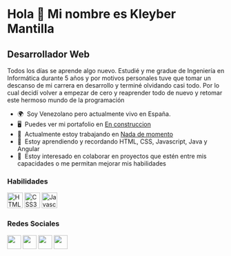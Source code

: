 Hola 👋 Mi nombre es Kleyber Mantilla
=================================

Desarrollador Web
-----------------

 Todos los días se aprende algo nuevo. Estudié y me gradue de Ingeniería en Informática durante 5 años y por motivos personales tuve que tomar un descanso de mi carrera en desarrollo y terminé olvidando casi todo. Por lo cual decidí volver a empezar de cero y reaprender todo de nuevo y retomar este hermoso mundo de la programación 
* 🌍  Soy Venezolano pero actualmente vivo en España.
* 🖥️  Puedes ver mi portafolio en [En construccion](#)
* 🚀  Actualmente estoy trabajando en [Nada de momento](#)
* 🧠  Estoy aprendiendo y recordando HTML, CSS, Javascript, Java y Angular
* 🤝  Estoy interesado en colaborar en proyectos que estén entre mis capacidades o me permitan mejorar mis habilidades

### Habilidades

<p align="left">

<a href="https://developer.mozilla.org/en-US/docs/Glossary/HTML5" target="_blank" rel="noreferrer"><img src="https://raw.githubusercontent.com/danielcranney/readme-generator/main/public/icons/skills/html5-colored.svg" width="36" height="36" alt="HTML5" /></a>
<a href="https://www.w3.org/TR/CSS/#css" target="_blank" rel="noreferrer"><img src="https://raw.githubusercontent.com/danielcranney/readme-generator/main/public/icons/skills/css3-colored.svg" width="36" height="36" alt="CSS3" /></a>
<a href="https://developer.mozilla.org/en-US/docs/Web/JavaScript" target="_blank" rel="noreferrer"><img src="https://raw.githubusercontent.com/danielcranney/readme-generator/main/public/icons/skills/javascript-colored.svg" width="36" height="36" alt="Javascript" /></a>

</p>


### Redes Sociales

<p align="left"> 
<a href="https://www.github.com/KleyberJMH" target="_blank" rel="noreferrer"><img src="https://raw.githubusercontent.com/danielcranney/readme-generator/main/public/icons/socials/github.svg" width="32" height="32" /></a> 
<a href="http://www.instagram.com/kunawaro" target="_blank" rel="noreferrer"><img src="https://raw.githubusercontent.com/danielcranney/readme-generator/main/public/icons/socials/instagram.svg" width="32" height="32" /></a> 
<a href="https://www.linkedin.com/in/kleyberjmh" target="_blank" rel="noreferrer"><img src="https://raw.githubusercontent.com/danielcranney/readme-generator/main/public/icons/socials/linkedin.svg" width="32" height="32" /></a> 
<a href="https://twitter.com/Kleyberjmh" target="_blank" rel="noreferrer"><img src="https://raw.githubusercontent.com/danielcranney/readme-generator/main/public/icons/socials/twitter.svg" width="32" height="32" /></a>
</p>
